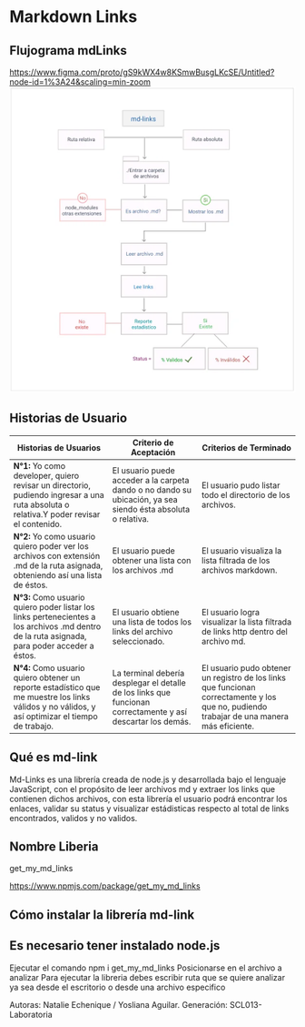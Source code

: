 # Markdown Links

## Flujograma mdLinks

https://www.figma.com/proto/gS9kWX4w8KSmwBusgLKcSE/Untitled?node-id=1%3A24&scaling=min-zoom
![md-links](./images/flujomdlinks.webp)

## Historias de Usuario

| Historias de Usuarios                                                                                                                            | Criterio de Aceptación                                                                                       | Criterios de Terminado                                                                                                                    |
|--------------------------------------------------------------------------------------------------------------------------------------------------|--------------------------------------------------------------------------------------------------------------|-------------------------------------------------------------------------------------------------------------------------------------------|
| **N°1:** Yo como developer, quiero revisar un directorio, pudiendo ingresar a una ruta absoluta o relativa.Y poder revisar el contenido.         | El usuario puede acceder a la carpeta dando o no dando su ubicación, ya sea siendo ésta absoluta o relativa. | El usuario pudo listar todo el directorio de los archivos.                                                                                |
| **N°2:** Yo como usuario quiero poder ver los archivos con extensión .md de la ruta asignada, obteniendo así una lista de éstos.                 | El usuario puede obtener una lista con los archivos .md                                                      | El usuario visualiza la lista filtrada de los archivos markdown.                                                                          |
| **N°3:** Como usuario quiero poder listar los links pertenecientes a los archivos .md dentro de la ruta asignada, para poder acceder a éstos.    | El usuario obtiene una lista de todos los links del archivo seleccionado.                                    | El usuario logra visualizar la lista filtrada de links http dentro del archivo md.                                                        |
| **N°4:** Como usuario quiero obtener un reporte estadístico que me muestre los links válidos y no válidos, y así optimizar el tiempo de trabajo. | La terminal debería desplegar el detalle de los links que funcionan correctamente y así descartar los demás. | El usuario pudo obtener un registro de los links que funcionan correctamente y los que no, pudiendo trabajar de una manera más eficiente. |

## Qué es md-link

Md-Links es una librería creada de node.js y desarrollada bajo el lenguaje JavaScript, con el propósito de leer archivos md y extraer los links que contienen dichos archivos, con esta librería el usuario podrá  encontrar los enlaces, validar su status y visualizar estádisticas respecto al total de links encontrados, validos y no validos.

## Nombre Liberia

get_my_md_links

https://www.npmjs.com/package/get_my_md_links


## Cómo instalar la librería md-link

## Es necesario tener instalado node.js
   Ejecutar el comando npm i get_my_md_links
   Posicionarse en el archivo a analizar
   Para ejecutar la libreria debes escribir ruta que se quiere analizar ya sea desde el escritorio o desde una archivo especifico


Autoras: Natalie Echenique / Yosliana Aguilar.
Generación: SCL013-Laboratoria

